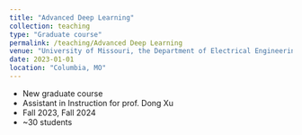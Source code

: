 ```yaml
---
title: "Advanced Deep Learning"
collection: teaching
type: "Graduate course"
permalink: /teaching/Advanced Deep Learning
venue: "University of Missouri, the Department of Electrical Engineering and Computer Science"
date: 2023-01-01
location: "Columbia, MO"
---
```

* New graduate course
* Assistant in Instruction for prof. Dong Xu
* Fall 2023, Fall 2024
* ~30 students
